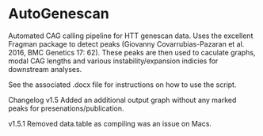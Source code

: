 # AutoGenescan
Automated CAG calling pipeline for HTT genescan data. Uses the excellent Fragman package to detect peaks (Giovanny Covarrubias-Pazaran et al. 2016, BMC Genetics 17: 62). These peaks are then used to caculate graphs, modal CAG lengths and various instability/expansion indicies for downstream analyses.

See the associated .docx file for instructions on how to use the script.

Changelog
v1.5
Added an additional output graph without any marked peaks for presenations/publication.

v1.5.1
Removed data.table as compiling was an issue on Macs.
